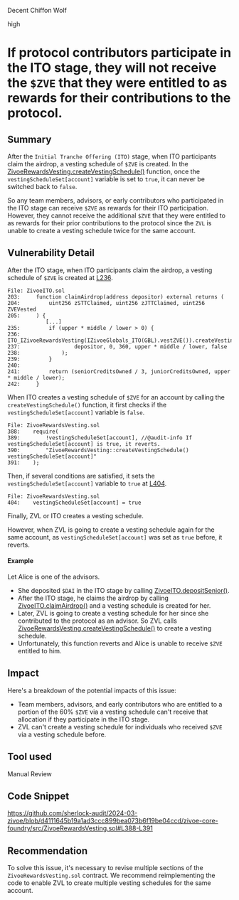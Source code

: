 Decent Chiffon Wolf

high

# If protocol contributors participate in the ITO stage, they will not receive the `$ZVE` that they were entitled to as rewards for their contributions to the protocol.

## Summary

After the `Initial Tranche Offering (ITO)` stage, when ITO participants claim the airdrop, a vesting schedule of `$ZVE` is created. In the [ZivoeRewardsVesting.createVestingSchedule()](https://github.com/sherlock-audit/2024-03-zivoe/blob/d4111645b19a1ad3ccc899bea073b6f19be04ccd/zivoe-core-foundry/src/ZivoeRewardsVesting.sol#L381-L404) function, once the `vestingScheduleSet[account]` variable is set to `true`, it can never be switched back to `false`.

So any team members, advisors, or early contributors who participated in the ITO stage can receive `$ZVE` as rewards for their ITO participation. However, they cannot receive the additional `$ZVE` that they were entitled to as rewards for their prior contributions to the protocol since the `ZVL` is unable to create a vesting schedule twice for the same account.

## Vulnerability Detail

After the ITO stage, when ITO participants claim the airdrop, a vesting schedule of `$ZVE` is created at [L236](https://github.com/sherlock-audit/2024-03-zivoe/blob/d4111645b19a1ad3ccc899bea073b6f19be04ccd/zivoe-core-foundry/src/ZivoeITO.sol#L236-L238).
```solidity
File: ZivoeITO.sol
203:     function claimAirdrop(address depositor) external returns (
204:         uint256 zSTTClaimed, uint256 zJTTClaimed, uint256 ZVEVested
205:     ) {
            [...]
235:         if (upper * middle / lower > 0) {
236:             ITO_IZivoeRewardsVesting(IZivoeGlobals_ITO(GBL).vestZVE()).createVestingSchedule(
237:                 depositor, 0, 360, upper * middle / lower, false
238:             );
239:         }
240:         
241:         return (seniorCreditsOwned / 3, juniorCreditsOwned, upper * middle / lower);
242:     }
```
When ITO creates a vesting schedule of `$ZVE` for an account by calling the `createVestingSchedule()` function, it first checks if the `vestingScheduleSet[account]` variable is `false`.

```solidity
File: ZivoeRewardsVesting.sol
388:    require(
389:        !vestingScheduleSet[account], //@audit-info If vestingScheduleSet[account] is true, it reverts.
390:        "ZivoeRewardsVesting::createVestingSchedule() vestingScheduleSet[account]"
391:    );
```
Then, if several conditions are satisfied, it sets the `vestingScheduleSet[account]` variable  to `true` at [L404](https://github.com/sherlock-audit/2024-03-zivoe/blob/d4111645b19a1ad3ccc899bea073b6f19be04ccd/zivoe-core-foundry/src/ZivoeRewardsVesting.sol#L404). 
```solidity
File: ZivoeRewardsVesting.sol
404:    vestingScheduleSet[account] = true
```
Finally, ZVL or ITO creates a vesting schedule.

However, when ZVL is going to create a vesting schedule again for the same account, as `vestingScheduleSet[account]` was set as `true` before, it reverts.

#### Example
Let Alice is one of the advisors. 
- She deposited `$DAI` in the ITO stage by calling [ZivoeITO.depositSenior()](https://github.com/sherlock-audit/2024-03-zivoe/blob/d4111645b19a1ad3ccc899bea073b6f19be04ccd/zivoe-core-foundry/src/ZivoeITO.sol#L277-L298).
- After the ITO stage, he claims the airdrop by calling [ZivoeITO.claimAirdrop()](https://github.com/sherlock-audit/2024-03-zivoe/blob/d4111645b19a1ad3ccc899bea073b6f19be04ccd/zivoe-core-foundry/src/ZivoeITO.sol#L203-L242) and a vesting schedule is created for her. 
- Later, ZVL is going to create a vesting schedule for her since she contributed to the protocol as an advisor. So ZVL calls [ZivoeRewardsVesting.createVestingSchedule()](https://github.com/sherlock-audit/2024-03-zivoe/blob/d4111645b19a1ad3ccc899bea073b6f19be04ccd/zivoe-core-foundry/src/ZivoeRewardsVesting.sol#L381-L404) to create a vesting schedule.
- Unfortunately, this function reverts and Alice is unable to receive `$ZVE` entitled to him.



## Impact

Here's a breakdown of the potential impacts of this issue:

- Team members, advisors, and early contributors who are entitled to a portion of the 60% `$ZVE` via a vesting schedule can't receive that allocation if they participate in the ITO stage.
- ZVL can't create a vesting schedule for individuals who received `$ZVE` via a vesting schedule before.

## Tool used

Manual Review

## Code Snippet
https://github.com/sherlock-audit/2024-03-zivoe/blob/d4111645b19a1ad3ccc899bea073b6f19be04ccd/zivoe-core-foundry/src/ZivoeRewardsVesting.sol#L388-L391



## Recommendation

To solve this issue, it's necessary to revise multiple sections of the `ZivoeRewardsVesting.sol` contract. We recommend reimplementing the code to enable ZVL to create multiple vesting schedules for the same account.